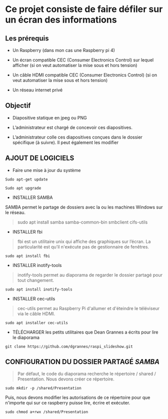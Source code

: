 # Ce projet consiste de faire défiler sur un écran des informations 

## Les prérequis 

- Un Raspberry (dans mon cas une Raspberry pi 4)

- Un écran compatible CEC (Consumer Electronics Control) sur lequel afficher (si on veut automatiser la mise sous et hors tension)

- Un câble HDMI compatible CEC (Consumer Electronics Control) (si on veut automatiser la mise sous et hors tension)

- Un réseau internet privé

## Objectif

- Diapositive statique en jpeg ou PNG

- L’administrateur est chargé de concevoir ces diapositives.

- L’administrateur colle ces diapositives conçues dans le dossier spécifique (à suivre). Il peut également les modifier

## AJOUT DE LOGICIELS 

- Faire une mise à jour du système 

`Sudo apt-get update`

`Sudo apt upgrade`

- INSTALLER SAMBA

SAMBA permet le partage de dossiers avec la ou les machines Windows sur le réseau.

> sudo apt install samba samba-common-bin smbclient cifs-utils

- INSTALLER fbi

> fbi est un utilitaire unix qui affiche des graphiques sur l’écran. La particularité est qu’il n'exécute pas de gestionnaire de fenêtres.

`sudo apt install fbi`

- INSTALLER inotify-tools

> inotify-tools permet au diaporama de regarder le dossier partagé pour tout changement.

`sudo apt install inotify-tools`

- INSTALLER cec-utils

> cec-utils permet au Raspberry Pi d'allumer et d'éteindre le téléviseur via le câble HDMI.

`sudo apt installer cec-utils`

- TÉLÉCHARGER les petits utilitaires que Dean Grannes a écrits pour lire le diaporama

`git clone https://github.com/dgrannes/raspi_slideshow.git`

## CONFIGURATION DU DOSSIER PARTAGÉ *SAMBA* 

> Par défaut, le code du diaporama recherche le répertoire / shared / Presentation. Nous devons créer ce répertoire.

`sudo mkdir -p /shared/Presentation`

Puis, nous devons modifier les autorisations de ce répertoire pour que n'importe qui sur ce raspberry puisse lire, écrire et exécuter.

`sudo chmod a+rwx /shared/Presentation`






